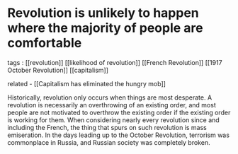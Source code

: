 # Revolution is unlikely to happen where the majority of people are comfortable

tags
: [[revolution]] [[likelihood of revolution]] [[French Revolution]] [[1917 October Revolution]] [[capitalism]]

related
    -   [[Capitalism has eliminated the hungry mob]]

Historically, revolution only occurs when things are most desperate. A revolution is necessarily an overthrowing of an existing order, and most people are not motivated to overthrow the existing order if the existing order is working for them. When considering nearly every revolution since and including the French, the thing that spurs on such revolution is mass emiseration. In the days leading up to the October Revolution, terrorism was commonplace in Russia, and Russian society was completely broken.
